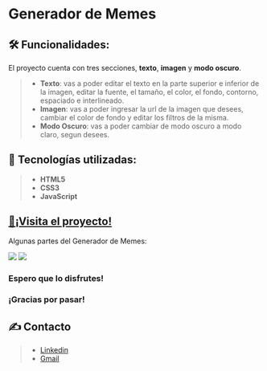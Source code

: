 # Generador de Memes

## 🛠 **Funcionalidades**:
El proyecto cuenta con tres secciones, **texto**, **imagen** y **modo oscuro**.
>- **Texto**: vas a poder editar el texto en la parte superior e inferior de la imagen, editar la fuente, el tamaño, el color, el fondo, contorno, espaciado e interlineado.
>- **Imagen**: vas a poder ingresar la url de la imagen que desees, cambiar el color de fondo y editar los filtros de la misma.
>- **Modo Oscuro**: vas a poder cambiar de modo oscuro a modo claro, segun desees.


## 🚀 Tecnologías utilizadas:
>-	**HTML5**
>-	**CSS3**
>-	**JavaScript**

## [🔗¡Visita el proyecto!](https://brendalamas.github.io/GeneradorDeMemes/)

Algunas partes del Generador de Memes:

<img src="https://user-images.githubusercontent.com/74736159/163575274-de833b06-15ca-4685-a74d-6b9b783e4d3c.png"/>
<img src="https://user-images.githubusercontent.com/74736159/163575660-19ee0c32-7069-4a77-bda8-74e8a7a40c40.png"/>

### Espero que lo disfrutes!
### ¡Gracias por pasar!

## ✍️ Contacto
> - [Linkedin](https://www.linkedin.com/in/brenda-lamas-597b79145/)
> - [Gmail](https://mail.google.com/mail/u/0/?tab=rm&ogbl#inbox)
